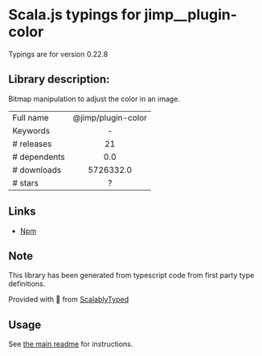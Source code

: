 
# Scala.js typings for jimp__plugin-color

Typings are for version 0.22.8

## Library description:
Bitmap manipulation to adjust the color in an image.

|                    |                 |
| ------------------ | :-------------: |
| Full name          | @jimp/plugin-color |
| Keywords           | - |
| # releases         | 21 |
| # dependents       | 0.0 |
| # downloads        | 5726332.0 |
| # stars            | ? |

## Links
- [Npm](https://www.npmjs.com/package/%40jimp%2Fplugin-color)
    


## Note
This library has been generated from typescript code from first party type definitions.

Provided with :purple_heart: from [ScalablyTyped](https://github.com/oyvindberg/ScalablyTyped)

## Usage
See [the main readme](../../readme.md) for instructions.


